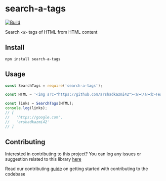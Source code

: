 # search-a-tags

[![Build](https://github.com/arshadkazmi42/search-a-tags/actions/workflows/nodejs.yml/badge.svg)](https://github.com/arshadkazmi42/search-a-tags/actions/workflows/nodejs.yml)

Search `<a>` tags of HTML from HTML content

## Install

```
npm install search-a-tags
```

## Usage

```javascript
const SearchTags = require('search-a-tags');

const HTML = '<img src="https://github.com/arshadkazmi42"><a></a><b>Test</b><a href="https://google.com" />Click Here</a><p>This is a paragraph</p><a target="_" href="arshadkazmi42"><img src="test.png" /><img target="_" src="/images/1.png">';

const links = SearchTags(HTML);
console.log(links);
// [
//   'https://google.com',
//   'arshadkazmi42'
// ]
```

## Contributing

Interested in contributing to this project?
You can log any issues or suggestion related to this library [here](https://github.com/arshadkazmi42/search-a-tags/issues/new)

Read our contributing [guide](CONTRIBUTING.md) on getting started with contributing to the codebase
